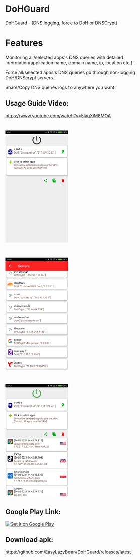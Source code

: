 # DoHGuard
DoHGuard - (DNS logging, force to DoH or DNSCrypt)

# Features
Monitoring all/selected apps's DNS queries with detailed information(application name, domain name, ip, location etc.).

Force all/selected apps's DNS queries go through non-logging DoH/DNScrypt servers.

Share/Copy DNS queries logs to anywhere you want.

## Usage Guide Video:

https://www.youtube.com/watch?v=5laqXiM8MOA

<h1 align="left">
    <a href="https://github.com/EasyLazyBean/DoHGuard/blob/main/1.png">
        <img alt="Logo" src="https://github.com/EasyLazyBean/DoHGuard/blob/main/1.png" width="200">
    </a>
</h1>

<h1 align="left">
    <a href="https://github.com/EasyLazyBean/DoHGuard/blob/main/3.png">
        <img alt="Logo" src="https://github.com/EasyLazyBean/DoHGuard/blob/main/3.png" width="200">
    </a>
</h1>

<h1 align="left">
    <a href="https://github.com/EasyLazyBean/DoHGuard/blob/main/2.png">
        <img alt="Logo" src="https://github.com/EasyLazyBean/DoHGuard/blob/main/2.png" width="200">
    </a>
</h1>

## Google Play Link:

<a href="https://play.google.com/store/apps/details?id=com.lazybean.doh"><img alt="Get it on Google Play" src="https://play.google.com/intl/en_us/badges/images/generic/en-play-badge.png" height=60px /></a>

## Download apk:

https://github.com/EasyLazyBean/DoHGuard/releases/latest
